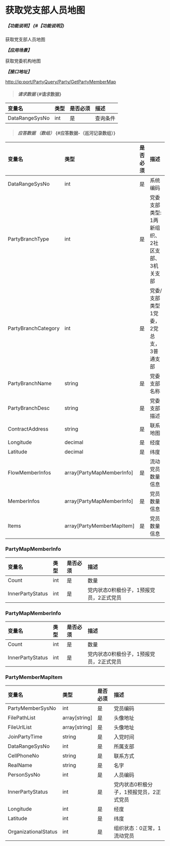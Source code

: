 # 获取党支部人员地图

##### _【功能说明】_ {#【功能说明】}

获取党支部人员地图

_**【应用场景】**_

获取党委机构地图

_**【接口地址】**_

[http://ip:port/PartyQuery/Party/GetPartyMemberMap](http://ip:port/PartyQuery/Party/GetPartyMemberMap)

> #### _请求数据_ {#请求数据}

| 变量名 | 类型 | 是否必须 | 描述 |
| :--- | :--- | :--- | :--- |
| DataRangeSysNo | int | 是 | 查询条件 |

> #### _应答数据 （数组）_ {#应答数据-（巡河记录数组）}

| 变量名 | 类型 | 是否必须 | 描述 |
| :--- | :--- | :--- | :--- |
| DataRangeSysNo | int | 是 | 系统编码 |
| PartyBranchType | int | 是 | 党委支部类型: 1两新组织、2社区支部、3机关支部 |
| PartyBranchCategory| int | 是 | 党委/支部类型 1党委，2党总支，3普通支部|
| PartyBranchName | string | 是 | 党委支部名称 |
| PartyBranchDesc | string | 是 | 党委支部描述 |
| ContractAddress | string | 是 | 联系地图 |
| Longitude | decimal | 是 | 经度 |
| Latitude | decimal | 是 | 纬度 |
| FlowMemberInfos | array\[PartyMapMemberInfo\] | 是 | 流动党员数量信息 |
| MemberInfos | array\[PartyMapMemberInfo\] | 是 | 党员数量信息 |
| Items | array\[PartyMemberMapItem\] | 是 | 党员数量信息 |

### PartyMapMemberInfo

| 变量名 | 类型 | 是否必须 | 描述 |
| :--- | :--- | :--- | :--- |
| Count | int | 是 | 数量 |
| InnerPartyStatus | int | 是 | 党内状态0积极份子，1预报党员，2正式党员 |

### PartyMapMemberInfo

| 变量名 | 类型 | 是否必须 | 描述 |
| :--- | :--- | :--- | :--- |
| Count | int | 是 | 数量 |
| InnerPartyStatus | int | 是 | 党内状态0积极份子，1预报党员，2正式党员 |

### PartyMemberMapItem

| 变量名 | 类型 | 是否必须 | 描述 |
| :--- | :--- | :--- | :--- |
| PartyMemberSysNo | int | 是 | 党员编码 |
| FilePathList | array\[string\] | 是 | 头像地址 |
| FileUrlList | array\[string\] | 是 | 头像地址 |
| JoinPartyTime | string | 是 | 入党时间 |
| DataRangeSysNo | int | 是 | 所属支部 |
| CellPhoneNo | string | 是 | 联系方式 |
| RealName | string | 是 | 名字 |
| PersonSysNo | int | 是 | 人员编码 |
| InnerPartyStatus | int | 是 | 党内状态0积极分子，1预报党员，2正式党员 |
| Longitude | int | 是 | 经度 |
| Latitude | int | 是 | 纬度 |
| OrganizationalStatus | int | 是 | 组织状态：0正常，1流动党员 |




